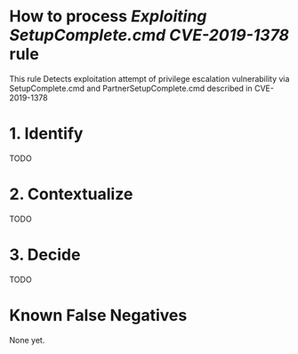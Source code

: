 # How to process *Exploiting SetupComplete.cmd CVE-2019-1378* rule
This rule Detects exploitation attempt of privilege escalation vulnerability via SetupComplete.cmd and PartnerSetupComplete.cmd described in CVE-2019-1378

# 1. Identify
TODO

# 2. Contextualize
TODO

# 3. Decide
TODO

# Known False Negatives
None yet.

